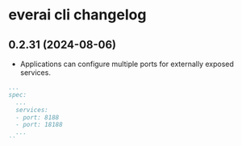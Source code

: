 # everai cli changelog

## 0.2.31 (2024-08-06)

* Applications can configure multiple ports for externally exposed services.  

```yaml
...
spec:
  ...
  services:
  - port: 8188
  - port: 18188
  ...
``